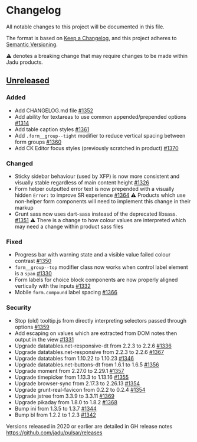 # Changelog

All notable changes to this project will be documented in this file.

The format is based on [Keep a Changelog](https://keepachangelog.com/en/1.0.0/),
and this project adheres to [Semantic Versioning](https://semver.org/spec/v2.0.0.html).

⚠️ denotes a breaking change that may require changes to be made within Jadu products.

## [Unreleased](https://github.com/jadu/pulsar/issues?q=is%3Aclosed+milestone%3AUnreleased)
### Added
- Add CHANGELOG.md file [#1352](https://github.com/jadu/pulsar/pull/1352)
- Add ability for textareas to use common appended/prepended options [#1314](https://github.com/jadu/pulsar/pull/1314)
- Add table caption styles [#1361](https://github.com/jadu/pulsar/pull/1361)
- Add `.form__group--tight` modifier to reduce vertical spacing between form groups [#1360](https://github.com/jadu/pulsar/pull/1360)
- Add CK Editor focus styles (previously scratched in product) [#1370](https://github.com/jadu/pulsar/pull/1370)

### Changed
- Sticky sidebar behaviour (used by XFP) is now more consistent and visually stable regardless of main content height [#1326](https://github.com/jadu/pulsar/pull/1326)
- Form helper outputted error text is now prepended with a visually hidden `Error:` to improve SR experience [#1364](https://github.com/jadu/pulsar/pull/1364)
    ⚠️ Products which use non-helper form components will need to implement this change in their markup
- Grunt sass now uses dart-sass insteasd of the deprecated libsass. [#1351](https://github.com/jadu/pulsar/pull/1351)
    ⚠️ There is a change to how colour values are interpreted which may need a change within product sass files

### Fixed
- Progress bar with warning state and a visible value failed colour contrast [#1350](https://github.com/jadu/pulsar/pull/1350)
- `form__group--top` modifier class now works when control label element is a `span` [#1330](https://github.com/jadu/pulsar/pull/1330)
- Form labels for choice block components are now properly aligned vertically with the inputs [#1332](https://github.com/jadu/pulsar/pull/1332)
- Mobile `form.compound` label spacing [#1366](https://github.com/jadu/pulsar/pull/1366)

### Security
- Stop (old) tooltip.js from directly interpreting selectors passed through options [#1359](https://github.com/jadu/pulsar/pull/1359)
- Add escaping on values which are extracted from DOM notes then output in the view [#1331](https://github.com/jadu/pulsar/pull/1331)
- Upgrade datatables.net-responsive-dt from 2.2.3 to 2.2.6 [#1336](https://github.com/jadu/pulsar/pull/1336)
- Upgrade datatables.net-responsive from 2.2.3 to 2.2.6 [#1367](https://github.com/jadu/pulsar/pull/1367)
- Upgrade datatables from 1.10.22 to 1.10.23 [#1346](https://github.com/jadu/pulsar/pull/1346)
- Upgrade datatables.net-buttons-dt from 1.6.1 to 1.6.5 [#1356](https://github.com/jadu/pulsar/pull/1356)
- Upgrade moment from 2.27.0 to 2.29.1 [#1357](https://github.com/jadu/pulsar/pull/1357)
- Upgrade timepicker from 1.13.3 to 1.13.16 [#1355](https://github.com/jadu/pulsar/pull/1355)
- Upgrade browser-sync from 2.17.3 to 2.26.13 [#1354](https://github.com/jadu/pulsar/pull/1354/)
- Upgrade grunt-real-favicon from 0.2.2 to 0.2.4 [#1354](https://github.com/jadu/pulsar/pull/1354/)
- Upgrade jstree from 3.3.9 to 3.3.11 [#1369](https://github.com/jadu/pulsar/pull/1369)
- Upgrade pikaday from 1.8.0 to 1.8.2 [#1368](https://github.com/jadu/pulsar/pull/1368)
- Bump ini from 1.3.5 to 1.3.7 [#1344](https://github.com/jadu/pulsar/pull/1344)
- Bump bl from 1.2.2 to 1.2.3 [#1342](https://github.com/jadu/pulsar/pull/1342)

Versions released in 2020 or earlier are detailed in GH release notes https://github.com/jadu/pulsar/releases
